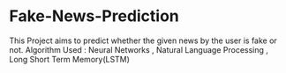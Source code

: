 # Fake-News-Prediction

This Project aims to predict whether the given news by the user is fake or not.
Algorithm Used : Neural Networks , Natural Language Processing , Long Short Term Memory(LSTM)
